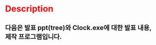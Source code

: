 <span style = "color:red">Description</span>
===================================================
다음은 발표 ppt(tree)와 Clock.exe에 대한 발표 내용, 제작 프로그램입니다.
------------------------------------------------------------------
